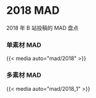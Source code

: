 # 2018 MAD


2018 年 B 站投稿的 MAD 盘点

### 单素材 MAD

{{< media auto="mad/2018" >}}

### 多素材 MAD

{{< media auto="mad/2018_1" >}}





